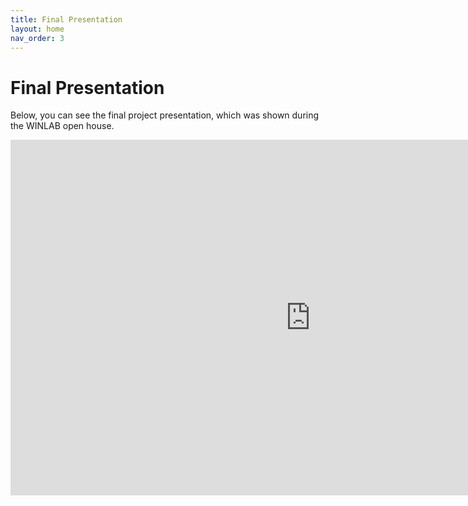 ```yaml
---
title: Final Presentation
layout: home
nav_order: 3
---
```


# Final Presentation

Below, you can see the final project presentation,
which was shown during the WINLAB open house.

<iframe src="https://docs.google.com/presentation/d/e/2PACX-1vTxuTgZYBGDmPUBChJj2DOYa9Ock7kVPScHmAq-JK5wramVxiWqcwzBVN5ok11S13nfpIXtN32t1kEw/pubembed?start=false&loop=false&delayms=3000" frameborder="0" width="960" height="569" allowfullscreen="true" mozallowfullscreen="true" webkitallowfullscreen="true"></iframe>
